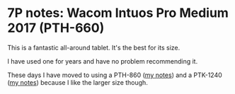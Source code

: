 # 7P notes: Wacom Intuos Pro Medium 2017 (PTH-660)

This is a fantastic all-around tablet. It's the best for its size.

I have used one for years and have no problem recommending it.

These days I have moved to using a PTH-860 ([my notes](7p-notes-wacom-intuos-pro-large-pth-860.md)) and a PTK-1240 ([my notes](../../product-info/wacom/wacom-intuos-4/7p-notes-wacom-intuos-4-xl-ptk-1240.md)) because I like the larger size though.

